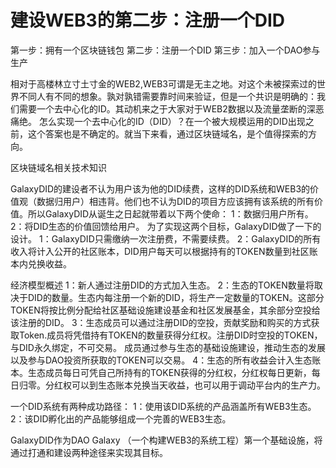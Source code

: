 # 建设WEB3的第二步：注册一个DID
第一步：拥有一个区块链钱包
第二步：注册一个DID
第三步：加入一个DAO参与生产

相对于高楼林立寸土寸金的WEB2,WEB3可谓是无主之地。对这个未被探索过的世界不同人有不同的想象。孰对孰错需要靠时间来验证，但是一个共识是明确的：我们需要一个去中心化的ID。其动机来之于大家对于WEB2数据以及流量垄断的深恶痛绝。
怎么实现一个去中心化的ID（DID）？在一个被大规模运用的DID出现之前，这个答案也是不确定的。就当下来看，通过区块链域名，是个值得探索的方向。

区块链域名相关技术知识



GalaxyDID的建设者不认为用户该为他的DID续费，这样的DID系统和WEB3的价值观（数据归用户）相违背。他们也不认为DID的项目方应该拥有该系统的所有价值。所以GalaxyDID从诞生之日起就带着以下两个使命：
1：数据归用户所有。
2：将DID生态的价值回馈给用户。
为了实现这两个目标，GalaxyDID做了一下的设计。
1：GalaxyDID只需缴纳一次注册费，不需要续费。
2：GalaxyDID的所有收入将计入公开的社区账本，DID用户每天可以根据持有的TOKEN数量到社区账本内兑换收益。

经济模型概述
1：新人通过注册DID的方式加入生态。
2：生态的TOKEN数量将取决于DID的数量。生态内每注册一个新的DID，将生产一定数量的TOKEN。这部分TOKEN将按比例分配给社区基础设施建设基金和社区发展基金，其余部分空投给该注册的DID。
3：生态成员可以通过注册DID的空投，贡献奖励和购买的方式获取Token.成员将凭借持有TOKEN的数量获得分红权。注册DID时空投的TOKEN，与DID永久绑定，不可交易。
成员通过参与生态的基础设施建设，推动生态的发展以及参与DAO投资所获取的TOKEN可以交易。
4：生态的所有收益会计入生态账本。生态成员每日可凭自己所持有的TOKEN获得的分红权，分红权每日更新，每日归零。分红权可以到生态账本兑换当天收益，也可以用于调动平台内的生产力。

一个DID系统有两种成功路径：
1：使用该DID系统的产品涵盖所有WEB3生态。
2：该DID孵化出的产品能够组成一个完善的WEB3生态。

GalaxyDID作为DAO Galaxy （一个构建WEB3的系统工程）第一个基础设施，将通过打通和建设两种途径来实现其目标。
